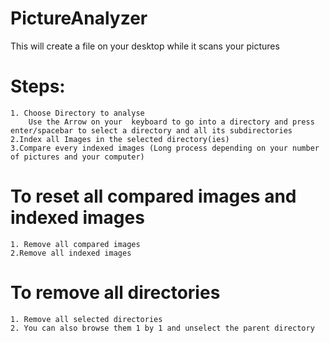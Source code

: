 # PictureAnalyzer

This will create a file on your desktop while it scans your pictures 

# Steps:
    1. Choose Directory to analyse 
        Use the Arrow on your  keyboard to go into a directory and press enter/spacebar to select a directory and all its subdirectories
    2.Index all Images in the selected directory(ies)
    3.Compare every indexed images (Long process depending on your number of pictures and your computer)
  
# To reset all compared images and indexed images 
    1. Remove all compared images
    2.Remove all indexed images
  
# To remove all directories
    1. Remove all selected directories
    2. You can also browse them 1 by 1 and unselect the parent directory 
  
